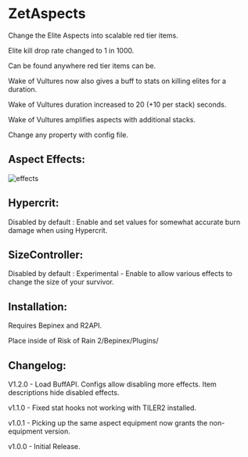 # ZetAspects

Change the Elite Aspects into scalable red tier items.

Elite kill drop rate changed to 1 in 1000.

Can be found anywhere red tier items can be.

Wake of Vultures now also gives a buff to stats on killing elites for a duration.

Wake of Vultures duration increased to 20 (+10 per stack) seconds.

Wake of Vultures amplifies aspects with additional stacks.

Change any property with config file.

## Aspect Effects:

![effects](https://i.imgur.com/5ADDy5n.png)

## Hypercrit:

Disabled by default : Enable and set values for somewhat accurate burn damage when using Hypercrit.

## SizeController:

Disabled by default : Experimental - Enable to allow various effects to change the size of your survivor.

## Installation:

Requires Bepinex and R2API.

Place inside of Risk of Rain 2/Bepinex/Plugins/

## Changelog:

V1.2.0 - Load BuffAPI. Configs allow disabling more effects. Item descriptions hide disabled effects.

v1.1.0 - Fixed stat hooks not working with TILER2 installed.

v1.0.1 - Picking up the same aspect equipment now grants the non-equipment version.

v1.0.0 - Initial Release.
